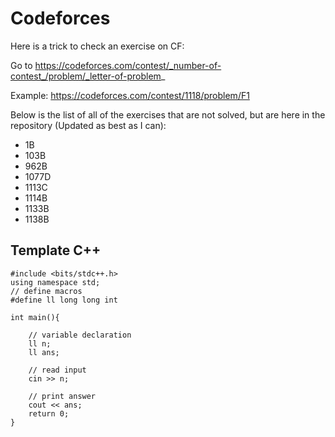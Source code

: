 # Codeforces

Here is a trick to check an exercise on CF:

Go to https://codeforces.com/contest/_number-of-contest_/problem/_letter-of-problem_

Example: https://codeforces.com/contest/1118/problem/F1

Below is the list of all of the exercises that are not solved, but are here in the repository (Updated as best as I can):
- 1B
- 103B
- 962B
- 1077D
- 1113C
- 1114B
- 1133B
- 1138B

## Template C++ 
```
#include <bits/stdc++.h>
using namespace std;
// define macros
#define ll long long int

int main(){

    // variable declaration
    ll n;
    ll ans;
    
    // read input
    cin >> n;

    // print answer
    cout << ans;
    return 0;
}
```